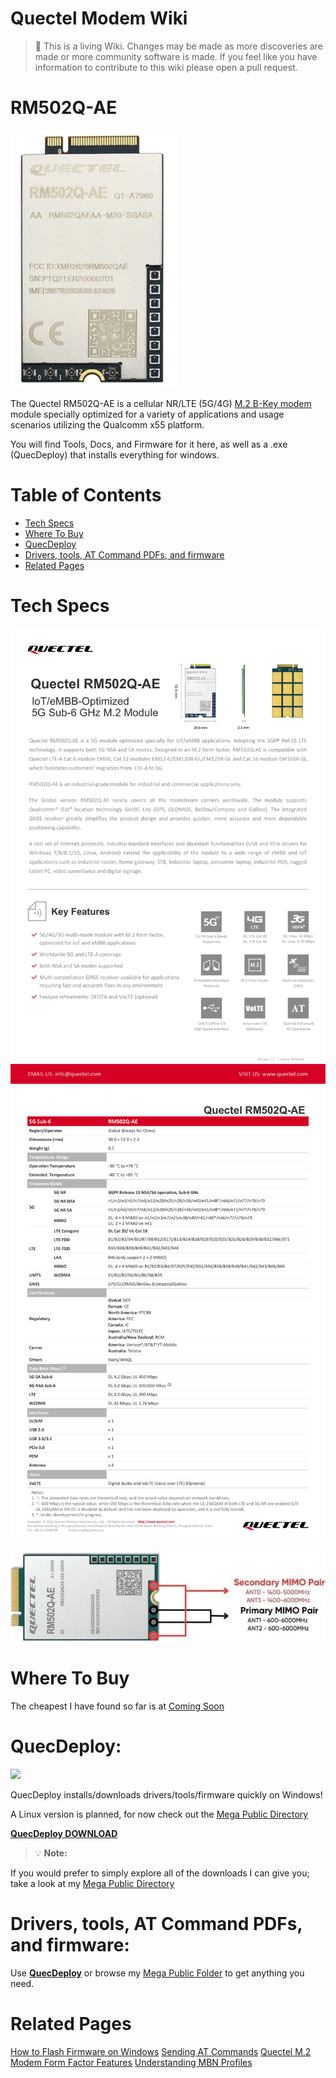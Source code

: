 Quectel Modem Wiki
=================================
> :book: This is a living Wiki. Changes may be made as more discoveries are made or more community software is made. If you feel like you have information to contribute to this wiki please open a pull request.

# RM502Q-AE
![](./images/RM502.png)

The Quectel RM502Q-AE is a cellular NR/LTE (5G/4G) [M.2 B-Key modem](../m.2_formfactor.md) module specially optimized for a variety of applications and usage scenarios utilizing the Qualcomm x55 platform.

You will find Tools, Docs, and Firmware for it here, as well as a .exe (QuecDeploy) that installs everything for windows.

# Table of Contents

- [Tech Specs](#tech-specs)
- [Where To Buy](#where-to-buy)
- [QuecDeploy](#quecdeploy)
- [Drivers, tools, AT Command PDFs, and firmware](#drivers-tools-at-command-pdfs-and-firmware)
- [Related Pages](#related-pages)

# Tech Specs

![](./images/rm502_salesdoc.png)
![](./images/rm502_specs.png)

![](./images/502_ant_pairs.png)


# Where To Buy
The cheapest I have found so far is at [Coming Soon](.)

# QuecDeploy:

![](https://raw.githubusercontent.com/iamromulan/QuecDeploy/refs/heads/main/images/v1.0.5.png?raw=tru)

QuecDeploy installs/downloads drivers/tools/firmware quickly on Windows!

A Linux version is planned, for now check out the [Mega Public Directory](https://mega.nz/folder/CRFWlIpQ#grOByBgkfZe5uLMkX2M2XA)

**[QuecDeploy DOWNLOAD](https://github.com/iamromulan/QuecDeploy/releases)**

> :bulb: **Note:**

If you would prefer to simply explore all of the downloads I can give you; take a look at my [Mega Public Directory](https://mega.nz/folder/CRFWlIpQ#grOByBgkfZe5uLMkX2M2XA)

# Drivers, tools, AT Command PDFs, and firmware:

Use **[QuecDeploy](https://github.com/iamromulan/QuecDeploy/releases)** or browse my [Mega Public Folder](https://mega.nz/folder/CRFWlIpQ#grOByBgkfZe5uLMkX2M2XA) to get anything you need.

# Related Pages

[How to Flash Firmware on Windows](../flash_firmware_windows.md)
[Sending AT Commands](../qnavagator_guide.md)
[Quectel M.2 Modem Form Factor Features](../m.2_formfactors.md)
[Understanding MBN Profiles](../mbn_profiles.md)